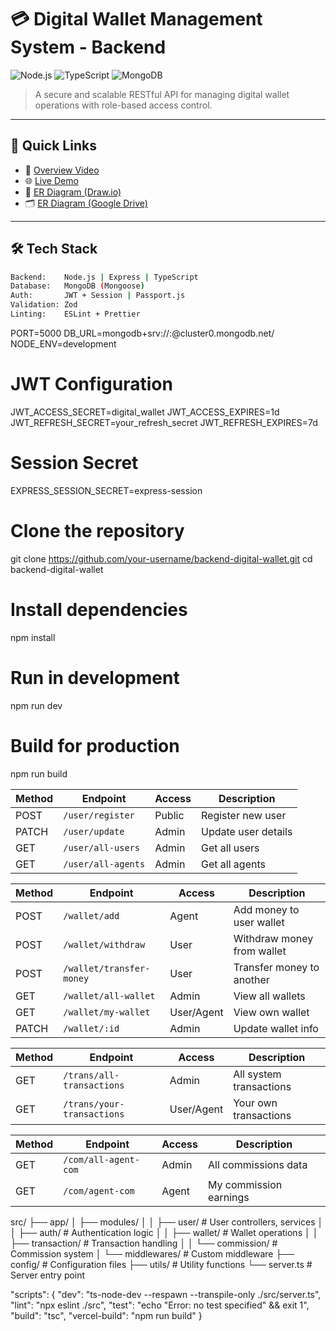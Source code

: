 # 💳 Digital Wallet Management System - Backend

![Node.js](https://img.shields.io/badge/Node.js-18.x-green)
![TypeScript](https://img.shields.io/badge/TypeScript-5.x-blue)
![MongoDB](https://img.shields.io/badge/MongoDB-7.x-green)

> A secure and scalable RESTful API for managing digital wallet operations with role-based access control.

---

## 📌 Quick Links

- 🎥 [Overview Video](https://youtu.be/your-video-link)
- 🌐 [Live Demo](https://wallet-management.vercel.app)
- 🧠 [ER Diagram (Draw.io)](https://app.diagrams.net/?splash=0#G1QCTlaziJvm-ju8ES27C4qvEUh6Xemuyz)
- 🗂️ [ER Diagram (Google Drive)](https://drive.google.com/file/d/1QCTlaziJvm-ju8ES27C4qvEUh6Xemuyz/view)

---

## 🛠️ Tech Stack

```bash
Backend:    Node.js | Express | TypeScript
Database:   MongoDB (Mongoose)
Auth:       JWT + Session | Passport.js
Validation: Zod
Linting:    ESLint + Prettier
```

PORT=5000
DB_URL=mongodb+srv://<user>:<password>@cluster0.mongodb.net/<dbname>
NODE_ENV=development

# JWT Configuration
JWT_ACCESS_SECRET=digital_wallet
JWT_ACCESS_EXPIRES=1d
JWT_REFRESH_SECRET=your_refresh_secret
JWT_REFRESH_EXPIRES=7d

# Session Secret
EXPRESS_SESSION_SECRET=express-session



# Clone the repository
git clone https://github.com/your-username/backend-digital-wallet.git
cd backend-digital-wallet

# Install dependencies
npm install

# Run in development
npm run dev

# Build for production
npm run build


| Method | Endpoint           | Access | Description         |
| ------ | ------------------ | ------ | ------------------- |
| POST   | `/user/register`   | Public | Register new user   |
| PATCH  | `/user/update`     | Admin  | Update user details |
| GET    | `/user/all-users`  | Admin  | Get all users       |
| GET    | `/user/all-agents` | Admin  | Get all agents      |


| Method | Endpoint                 | Access     | Description                |
| ------ | ------------------------ | ---------- | -------------------------- |
| POST   | `/wallet/add`            | Agent      | Add money to user wallet   |
| POST   | `/wallet/withdraw`       | User       | Withdraw money from wallet |
| POST   | `/wallet/transfer-money` | User       | Transfer money to another  |
| GET    | `/wallet/all-wallet`     | Admin      | View all wallets           |
| GET    | `/wallet/my-wallet`      | User/Agent | View own wallet            |
| PATCH  | `/wallet/:id`            | Admin      | Update wallet info         |


| Method | Endpoint                   | Access     | Description             |
| ------ | -------------------------- | ---------- | ----------------------- |
| GET    | `/trans/all-transactions`  | Admin      | All system transactions |
| GET    | `/trans/your-transactions` | User/Agent | Your own transactions   |


| Method | Endpoint             | Access | Description            |
| ------ | -------------------- | ------ | ---------------------- |
| GET    | `/com/all-agent-com` | Admin  | All commissions data   |
| GET    | `/com/agent-com`     | Agent  | My commission earnings |


src/
├── app/
│   ├── modules/
│   │   ├── user/          # User controllers, services
│   │   ├── auth/          # Authentication logic
│   │   ├── wallet/        # Wallet operations
│   │   ├── transaction/   # Transaction handling
│   │   └── commission/    # Commission system
│   └── middlewares/       # Custom middleware
├── config/                # Configuration files
├── utils/                 # Utility functions
└── server.ts              # Server entry point


"scripts": {
  "dev": "ts-node-dev --respawn --transpile-only ./src/server.ts",
  "lint": "npx eslint ./src",
  "test": "echo \"Error: no test specified\" && exit 1",
  "build": "tsc",
  "vercel-build": "npm run build"
}
